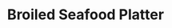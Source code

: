 ---
category: broiler
name: Broiled Seafood Platter
title: Broiled Seafood Platter
price: '36.95'
---